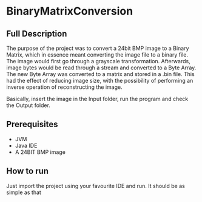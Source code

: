 # BinaryMatrixConversion

## Full Description
The purpose of the project was to convert a 24bit BMP image to a Binary Matrix, which in essence meant converting the image file to a binary file. The image would first go through a grayscale transformation. Afterwards, image bytes would be read through a stream and converted to a Byte Array. The new Byte Array was converted to a matrix and stored in a .bin file. This had the effect of reducing image size, with the possibility of performing an inverse operation of reconstructing the image.

Basically, insert the image in the Input folder, run the program and check the Output folder.

## Prerequisites
* JVM 
* Java IDE
* A 24BIT BMP image

## How to run
Just import the project using your favourite IDE and run.
It should be as simple as that
